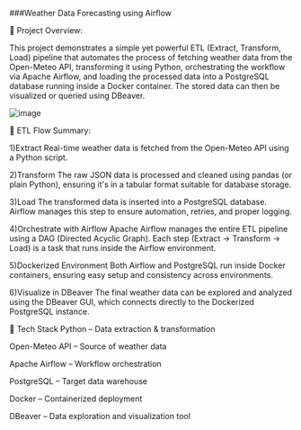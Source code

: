 ###Weather Data Forecasting using Airflow

📌 Project Overview:

This project demonstrates a simple yet powerful ETL (Extract, Transform, Load) pipeline that automates the process of fetching weather data from the Open-Meteo API, transforming it using Python, orchestrating the workflow via Apache Airflow, and loading the processed data into a PostgreSQL database running inside a Docker container. The stored data can then be visualized or queried using DBeaver.

![image](https://github.com/user-attachments/assets/8f976492-6881-4504-b11a-55ea2a8ff53c)


🔄 ETL Flow Summary:

1)Extract
Real-time weather data is fetched from the Open-Meteo API using a Python script.

2)Transform
The raw JSON data is processed and cleaned using pandas (or plain Python), ensuring it's in a tabular format suitable for database storage.

3)Load
The transformed data is inserted into a PostgreSQL database. Airflow manages this step to ensure automation, retries, and proper logging.

4)Orchestrate with Airflow
Apache Airflow manages the entire ETL pipeline using a DAG (Directed Acyclic Graph). Each step (Extract → Transform → Load) is a task that runs inside the Airflow environment.

5)Dockerized Environment
Both Airflow and PostgreSQL run inside Docker containers, ensuring easy setup and consistency across environments.

6)Visualize in DBeaver
The final weather data can be explored and analyzed using the DBeaver GUI, which connects directly to the Dockerized PostgreSQL instance.

🧱 Tech Stack
Python – Data extraction & transformation

Open-Meteo API – Source of weather data

Apache Airflow – Workflow orchestration

PostgreSQL – Target data warehouse

Docker – Containerized deployment

DBeaver – Data exploration and visualization tool
